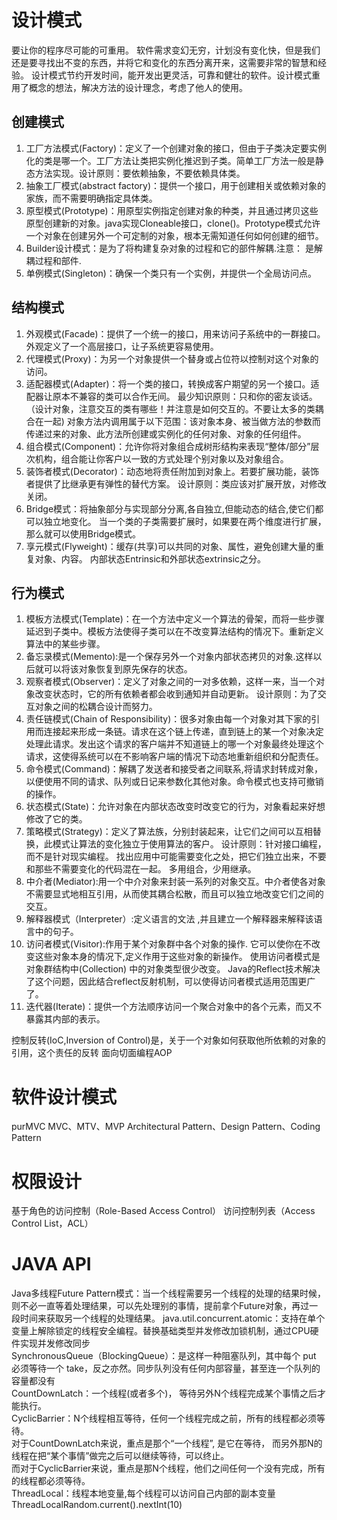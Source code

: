 # 设计模式
要让你的程序尽可能的可重用。
软件需求变幻无穷，计划没有变化快，但是我们还是要寻找出不变的东西，并将它和变化的东西分离开来，这需要非常的智慧和经验。
设计模式节约开发时间，能开发出更灵活，可靠和健壮的软件。设计模式重用了概念的想法，解决方法的设计理念，考虑了他人的使用。
## 创建模式
1. 工厂方法模式(Factory)：定义了一个创建对象的接口，但由于子类决定要实例化的类是哪一个。工厂方法让类把实例化推迟到子类。简单工厂方法一般是静态方法实现。设计原则：要依赖抽象，不要依赖具体类。
1. 抽象工厂模式(abstract factory)：提供一个接口，用于创建相关或依赖对象的家族，而不需要明确指定具体类。
1. 原型模式(Prototype)：用原型实例指定创建对象的种类，并且通过拷贝这些原型创建新的对象。java实现Cloneable接口，clone()。Prototype模式允许一个对象在创建另外一个可定制的对象，根本无需知道任何如何创建的细节。
1. Builder设计模式：是为了将构建复杂对象的过程和它的部件解耦.注意： 是解耦过程和部件.
1. 单例模式(Singleton)：确保一个类只有一个实例，并提供一个全局访问点。
## 结构模式
1. 外观模式(Facade)：提供了一个统一的接口，用来访问子系统中的一群接口。外观定义了一个高层接口，让子系统更容易使用。
1. 代理模式(Proxy)：为另一个对象提供一个替身或占位符以控制对这个对象的访问。  
1. 适配器模式(Adapter)：将一个类的接口，转换成客户期望的另一个接口。适配器让原本不兼容的类可以合作无间。
最少知识原则：只和你的密友谈话。（设计对象，注意交互的类有哪些！并注意是如何交互的。不要让太多的类耦合在一起)
对象方法内调用属于以下范围：该对象本身、被当做方法的参数而传递过来的对象、此方法所创建或实例化的任何对象、对象的任何组件。
1. 组合模式(Component)：允许你将对象组合成树形结构来表现“整体/部分”层次机构，组合能让你客户以一致的方式处理个别对象以及对象组合。
1. 装饰者模式(Decorator)：动态地将责任附加到对象上。若要扩展功能，装饰者提供了比继承更有弹性的替代方案。
设计原则：类应该对扩展开放，对修改关闭。
1. Bridge模式：将抽象部分与实现部分分离,各自独立,但能动态的结合,使它们都可以独立地变化。
当一个类的子类需要扩展时，如果要在两个维度进行扩展，那么就可以使用Bridge模式。
1. 享元模式(Flyweight)：缓存(共享)可以共同的对象、属性，避免创建大量的重复对象、内容。
内部状态Entrinsic和外部状态extrinsic之分。
## 行为模式
1. 模板方法模式(Template)：在一个方法中定义一个算法的骨架，而将一些步骤延迟到子类中。模板方法使得子类可以在不改变算法结构的情况下。重新定义算法中的某些步骤。
1. 备忘录模式(Memento):是一个保存另外一个对象内部状态拷贝的对象.这样以后就可以将该对象恢复到原先保存的状态。
1. 观察者模式(Observer)：定义了对象之间的一对多依赖，这样一来，当一个对象改变状态时，它的所有依赖者都会收到通知并自动更新。
设计原则：为了交互对象之间的松耦合设计而努力。
1. 责任链模式(Chain of Responsibility)：很多对象由每一个对象对其下家的引用而连接起来形成一条链。请求在这个链上传递，直到链上的某一个对象决定处理此请求。发出这个请求的客户端并不知道链上的哪一个对象最终处理这个请求，这使得系统可以在不影响客户端的情况下动态地重新组织和分配责任。
1. 命令模式(Command)：解耦了发送者和接受者之间联系,将请求封转成对象，以便使用不同的请求、队列或日记来参数化其他对象。命令模式也支持可撤销的操作。
1. 状态模式(State)：允许对象在内部状态改变时改变它的行为，对象看起来好想修改了它的类。
1. 策略模式(Strategy)：定义了算法族，分别封装起来，让它们之间可以互相替换，此模式让算法的变化独立于使用算法的客户。
设计原则：针对接口编程，而不是针对现实编程。
    找出应用中可能需要变化之处，把它们独立出来，不要和那些不需要变化的代码混在一起。
    多用组合，少用继承。
1. 中介者(Mediator):用一个中介对象来封装一系列的对象交互。中介者使各对象不需要显式地相互引用，从而使其耦合松散，而且可以独立地改变它们之间的交互。
1. 解释器模式（Interpreter）:定义语言的文法 ,并且建立一个解释器来解释该语言中的句子。
1. 访问者模式(Visitor):作用于某个对象群中各个对象的操作. 它可以使你在不改变这些对象本身的情况下,定义作用于这些对象的新操作。
    使用访问者模式是对象群结构中(Collection) 中的对象类型很少改变。
    Java的Reflect技术解决了这个问题，因此结合reflect反射机制，可以使得访问者模式适用范围更广了。
1. 迭代器(Iterate)：提供一个方法顺序访问一个聚合对象中的各个元素，而又不暴露其内部的表示。

控制反转(IoC,Inversion of Control)是，关于一个对象如何获取他所依赖的对象的引用，这个责任的反转
面向切面编程AOP

# 软件设计模式
purMVC
MVC、MTV、MVP
Architectural Pattern、Design Pattern、Coding Pattern

# 权限设计
基于角色的访问控制（Role-Based Access Control）
访问控制列表（Access Control List，ACL）

# JAVA API
Java多线程Future Pattern模式：当一个线程需要另一个线程的处理的结果时候，则不必一直等着处理结果，可以先处理别的事情，提前拿个Future对象，再过一段时间来获取另一个线程的处理结果。
java.util.concurrent.atomic：支持在单个变量上解除锁定的线程安全编程。替换基础类型并发修改加锁机制，通过CPU硬件实现并发修改同步  
SynchronousQueue（BlockingQueue）：是这样一种阻塞队列，其中每个 put 必须等待一个 take，反之亦然。同步队列没有任何内部容量，甚至连一个队列的容量都没有  
CountDownLatch：一个线程(或者多个)， 等待另外N个线程完成某个事情之后才能执行。  
CyclicBarrier：N个线程相互等待，任何一个线程完成之前，所有的线程都必须等待。  
对于CountDownLatch来说，重点是那个“一个线程”, 是它在等待， 而另外那N的线程在把“某个事情”做完之后可以继续等待，可以终止。  
而对于CyclicBarrier来说，重点是那N个线程，他们之间任何一个没有完成，所有的线程都必须等待。  
ThreadLocal：线程本地变量,每个线程可以访问自己内部的副本变量  
ThreadLocalRandom.current().nextInt(10)  